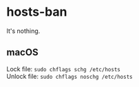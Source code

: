 # hosts-ban

It's nothing.

## macOS

Lock file: `sudo chflags schg /etc/hosts`  
Unlock file: `sudo chflags noschg /etc/hosts`

